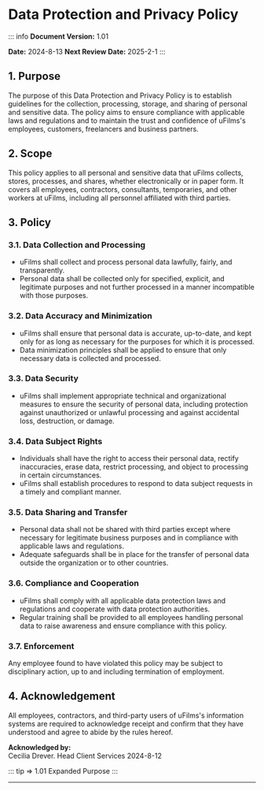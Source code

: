# Data Protection and Privacy Policy

::: info <Badge type="tip" text="Document Data:" />
**Document Version:** 1.01

**Date:** 2024-8-13
**Next Review Date:** 2025-2-1
:::

## 1. Purpose

The purpose of this Data Protection and Privacy Policy is to establish guidelines for the collection, processing, storage, and sharing of personal and sensitive data. The policy aims to ensure compliance with applicable laws and regulations and to maintain the trust and confidence of uFilms's employees, customers, freelancers and business partners.

## 2. Scope

This policy applies to all personal and sensitive data that uFilms collects, stores, processes, and shares, whether electronically or in paper form. It covers all employees, contractors, consultants, temporaries, and other workers at uFilms, including all personnel affiliated with third parties.

## 3. Policy

### 3.1. Data Collection and Processing

- uFilms shall collect and process personal data lawfully, fairly, and transparently.
- Personal data shall be collected only for specified, explicit, and legitimate purposes and not further processed in a manner incompatible with those purposes.

### 3.2. Data Accuracy and Minimization

- uFilms shall ensure that personal data is accurate, up-to-date, and kept only for as long as necessary for the purposes for which it is processed.
- Data minimization principles shall be applied to ensure that only necessary data is collected and processed.

### 3.3. Data Security

- uFilms shall implement appropriate technical and organizational measures to ensure the security of personal data, including protection against unauthorized or unlawful processing and against accidental loss, destruction, or damage.

### 3.4. Data Subject Rights

- Individuals shall have the right to access their personal data, rectify inaccuracies, erase data, restrict processing, and object to processing in certain circumstances.
- uFilms shall establish procedures to respond to data subject requests in a timely and compliant manner.

### 3.5. Data Sharing and Transfer

- Personal data shall not be shared with third parties except where necessary for legitimate business purposes and in compliance with applicable laws and regulations.
- Adequate safeguards shall be in place for the transfer of personal data outside the organization or to other countries.

### 3.6. Compliance and Cooperation

- uFilms shall comply with all applicable data protection laws and regulations and cooperate with data protection authorities.
- Regular training shall be provided to all employees handling personal data to raise awareness and ensure compliance with this policy.

### 3.7. Enforcement

Any employee found to have violated this policy may be subject to disciplinary action, up to and including termination of employment.

## 4. Acknowledgement

All employees, contractors, and third-party users of uFilms's information systems are required to acknowledge receipt and confirm that they have understood and agree to abide by the rules hereof.

**Acknowledged by:**  
Cecilia Drever. Head Client Services
2024-8-12

::: tip => 1.01
Expanded Purpose
:::

---
